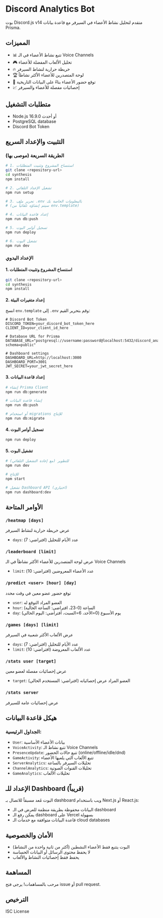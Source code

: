 # Discord Analytics Bot

بوت Discord.js v14 متقدم لتحليل نشاط الأعضاء في السيرفر مع قاعدة بيانات Prisma.

## المميزات

- 📊 تتبع نشاط الأعضاء في الـ Voice Channels
- 🎮 تحليل الألعاب المفضلة للأعضاء
- 🔥 خريطة حرارية لنشاط السيرفر
- 🏆 لوحة المتصدرين للأعضاء الأكثر نشاطاً
- 🔮 توقع حضور الأعضاء بناءً على البيانات التاريخية
- 📈 إحصائيات مفصلة للأعضاء والسيرفر

## متطلبات التشغيل

- Node.js 16.9.0 أو أحدث
- PostgreSQL database
- Discord Bot Token

## التثبيت والإعداد السريع

### الطريقة السريعة (موصى بها)

```bash
# 1. استنساخ المشروع وتثبيت المتطلبات
git clone <repository-url>
cd synthesis
npm install

# 2. تشغيل الإعداد التلقائي
npm run setup

# 3. تحرير ملف .env بالمعلومات الخاصة بك
# (سيتم إنشاؤه تلقائياً من env.template)

# 4. إعداد قاعدة البيانات
npm run db:push

# 5. تسجيل أوامر البوت
npm run deploy

# 6. تشغيل البوت
npm run dev
```

### الإعداد اليدوي

#### 1. استنساخ المشروع وتثبيت المتطلبات

```bash
git clone <repository-url>
cd synthesis
npm install
```

#### 2. إعداد متغيرات البيئة

انسخ `env.template` إلى `.env` وقم بتحرير القيم:

```env
# Discord Bot Token
DISCORD_TOKEN=your_discord_bot_token_here
CLIENT_ID=your_client_id_here

# Database URL for Prisma
DATABASE_URL="postgresql://username:password@localhost:5432/discord_analytics?schema=public"

# Dashboard settings
DASHBOARD_URL=http://localhost:3000
DASHBOARD_PORT=3001
JWT_SECRET=your_jwt_secret_here
```

#### 3. إعداد قاعدة البيانات

```bash
# إنشاء Prisma Client
npm run db:generate

# إنشاء قاعدة البيانات
npm run db:push

# أو استخدام migrations للإنتاج
npm run db:migrate
```

#### 4. تسجيل أوامر البوت

```bash
npm run deploy
```

#### 5. تشغيل البوت

```bash
# للتطوير (مع إعادة التشغيل التلقائي)
npm run dev

# للإنتاج
npm start

# تشغيل Dashboard API (اختياري)
npm run dashboard:dev
```

## الأوامر المتاحة

### `/heatmap [days]`
عرض خريطة حرارية لنشاط السيرفر
- `days`: عدد الأيام للتحليل (افتراضي: 7)

### `/leaderboard [limit]`
عرض لوحة المتصدرين للأعضاء الأكثر نشاطاً في الـ Voice Channels
- `limit`: عدد الأعضاء المعروضين (افتراضي: 10)

### `/predict <user> [hour] [day]`
توقع حضور عضو معين في وقت محدد
- `user`: العضو المراد التوقع له
- `hour`: الساعة (0-23، افتراضي: الساعة الحالية)
- `day`: يوم الأسبوع (0=الأحد، 6=السبت، افتراضي: اليوم الحالي)

### `/games [days] [limit]`
عرض الألعاب الأكثر شعبية في السيرفر
- `days`: عدد الأيام للتحليل (افتراضي: 7)
- `limit`: عدد الألعاب المعروضة (افتراضي: 10)

### `/stats user [target]`
عرض إحصائيات مفصلة لعضو معين
- `target`: العضو المراد عرض إحصائياته (افتراضي: المستخدم الحالي)

### `/stats server`
عرض إحصائيات عامة للسيرفر

## هيكل قاعدة البيانات

### الجداول الرئيسية:
- `User`: بيانات الأعضاء الأساسية
- `VoiceActivity`: تتبع نشاط الـ Voice Channels
- `PresenceUpdate`: تتبع حالات الحضور (online/offline/idle/dnd)
- `GameActivity`: تتبع الألعاب التي يلعبها الأعضاء
- `ServerAnalytics`: تحليلات السيرفر بالساعة
- `ChannelAnalytics`: تحليلات القنوات الصوتية
- `GameAnalytics`: تحليلات الألعاب

## الإعداد للـ Dashboard (قريباً)

البوت مُعد مسبقاً للاتصال بـ dashboard ويب باستخدام Next.js أو React.js:

- البيانات محفوظة بطريقة منظمة للعرض في الـ dashboard
- يمكن رفع الـ dashboard على Vercel بسهولة
- قاعدة البيانات متوافقة مع خدمات الـ cloud databases

## الأمان والخصوصية

- البوت يتتبع فقط الأعضاء النشطين (أكثر من ثانية واحدة من النشاط)
- لا يحفظ محتوى الرسائل أو البيانات الحساسة
- يحفظ فقط إحصائيات النشاط والألعاب

## المساهمة

مرحب بالمساهمات! يرجى فتح issue أو pull request.

## الترخيص

ISC License
